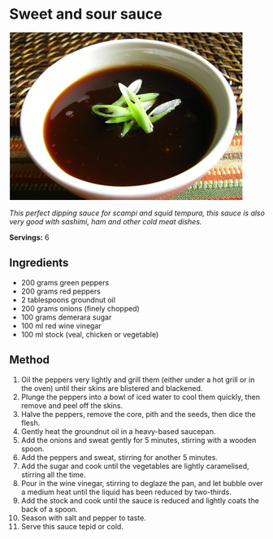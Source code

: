 # Sweet and sour sauce

![Name](resources/sweet-sour.png)

*This perfect dipping sauce for scampi and squid tempura, this sauce is also very good with sashimi, ham and other cold meat dishes.*

**Servings:** 6

## Ingredients
- 200 grams green peppers
- 200 grams red peppers
- 2 tablespoons groundnut oil
- 200 grams onions (finely chopped)
- 100 grams demerara sugar
- 100 ml red wine vinegar
- 100 ml stock (veal, chicken or vegetable)

## Method
1. Oil the peppers very lightly and grill them (either under a hot grill or in the oven) until their skins are blistered and blackened. 
1. Plunge the peppers into a bowl of iced water to cool them quickly, then remove and peel off the skins. 
1. Halve the peppers, remove the core, pith and the seeds, then dice the flesh.
1. Gently heat the groundnut oil in a heavy-based saucepan. 
1. Add the onions and sweat gently for 5 minutes, stirring with a wooden spoon. 
1. Add the peppers and sweat, stirring for another 5 minutes. 
1. Add the sugar and cook until the vegetables are lightly caramelised, stirring all the time.
1. Pour in the wine vinegar, stirring to deglaze the pan, and let bubble over a medium heat until the liquid has been reduced by two-thirds. 
1. Add the stock and cook until the sauce is reduced and lightly coats the back of a spoon. 
1. Season with salt and pepper to taste.
1. Serve this sauce tepid or cold.